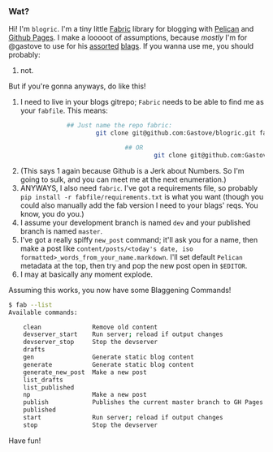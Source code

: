 ### Wat?

Hi! I'm `blogric`. I'm a tiny little [Fabric](http://www.fabfile.org/) library
for blogging with [Pelican](http://blog.getpelican.com/) and
[Github Pages](https://pages.github.com/). I make a looooot of assumptions,
because _mostly_ I'm for @gastove to use for his [assorted](http://blog.gastove.com/)
[blags](http://food.gastove.com). If you wanna use me, you should probably:

1. not.

But if you're gonna anyways, do like this!

1. I need to live in your blogs gitrepo; `Fabric` needs to be able to find me as
your `fabfile`. This means:
```bash
                ## Just name the repo fabric:
                        git clone git@github.com:Gastove/blogric.git fabfile

                                ## OR
                                        git clone git@github.com:Gastove/blogric.git && ln -s ./blogric ./fabfile
```
2. (This says 1 again because Github is a Jerk about Numbers. So I'm going to
sulk, and you can meet me at the next enumeration.)
3. ANYWAYS, I also need `fabric`. I've got a requirements file, so probably `pip
   install -r fabfile/requirements.txt` is what you want (though you could also
   manually add the fab version I need to your blags' reqs. You know, you do you.)
3. I assume your development branch is named `dev` and your published branch is
named `master`.
3. I've got a really spiffy `new_post` command; it'll ask you for a name, then
make a post like `content/posts/<today's date, iso
formatted>_words_from_your_name.markdown`. I'll set default `Pelican`
metadata at the top, then try and pop the new post open in `$EDITOR`.
4. I may at basically any moment explode.

Assuming this works, you now have some Blaggening Commands!
```bash
$ fab --list
Available commands:

    clean              Remove old content
    devserver_start    Run server; reload if output changes
    devserver_stop     Stop the devserver
    drafts
    gen                Generate static blog content
    generate           Generate static blog content
    generate_new_post  Make a new post
    list_drafts
    list_published
    np                 Make a new post
    publish            Publishes the current master branch to GH Pages
    published
    start              Run server; reload if output changes
    stop               Stop the devserver
```

Have fun!
